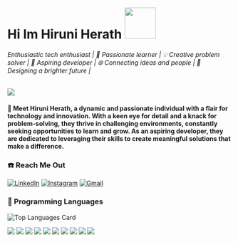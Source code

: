 # Hi Im Hiruni Herath <img src = "https://onlinegiftools.com/images/examples-onlinegiftools/jump-hello-transparent.gif" style="width:70px" />

###### Enthusiastic tech enthusiast | 🌟 Passionate learner | 💡 Creative problem solver | 🚀 Aspiring developer | 🌐 Connecting ideas and people | 🎨 Designing a brighter future | 
![](https://komarev.com/ghpvc/?username=HiruniHerath&color=dc143c)

#### 🌟 Meet Hiruni Herath, a dynamic and passionate individual with a flair for technology and innovation. With a keen eye for detail and a knack for problem-solving, they thrive in challenging environments, constantly seeking opportunities to learn and grow. As an aspiring developer, they are dedicated to leveraging their skills to create meaningful solutions that make a difference. 

### ☎️ Reach Me Out 
[![LinkedIn](https://img.icons8.com/color/48/000000/linkedin.png)](https://www.linkedin.com/in/hiruni-herath-8206471b6/) [![Instagram](https://img.icons8.com/fluent/48/000000/instagram-new.png)](https://www.instagram.com/hiru__herath_?igsh=cWJucTI3aWxzN2tk&utm_source=qr) [![Gmail](https://img.icons8.com/color/48/000000/gmail.png)](mailto:hiru.herath2008@gmail.com)


### 🚀 Programming Languages

![Top Languages Card](https://github-readme-stats.vercel.app/api/top-langs/?username=HiruniHerath&layout=compact)

<img src="https://img.icons8.com/color/48/000000/html-5--v1.png"/> <img src="https://img.icons8.com/color/48/000000/css3.png"/> 
<img src="https://img.icons8.com/color/48/000000/javascript--v2.png"/> 
<img src="https://img.icons8.com/officexs/50/000000/react.png"/> 
<img src="https://img.icons8.com/color/48/000000/nodejs.png"/> 
<img src="https://img.icons8.com/offices/40/000000/php-logo.png"/> 
<img src="https://img.icons8.com/color/48/000000/mysql-logo.png"/> 
<img src="https://img.icons8.com/color/48/000000/mongodb.png"/> 
<img src="https://img.icons8.com/color/48/000000/java-coffee-cup-logo.png"/> 
<img src="https://img.icons8.com/color/48/000000/python.png"/> 







<!--
**HiruniHerath/HiruniHerath** is a ✨ _special_ ✨ repository because its `README.md` (this file) appears on your GitHub profile.

Here are some ideas to get you started:

- 🔭 I’m currently working on ...
- 🌱 I’m currently learning ...
- 👯 I’m looking to collaborate on ...
- 🤔 I’m looking for help with ...
- 💬 Ask me about ...
- 📫 How to reach me: ...
- 😄 Pronouns: ...
- ⚡ Fun fact: ...
-->
